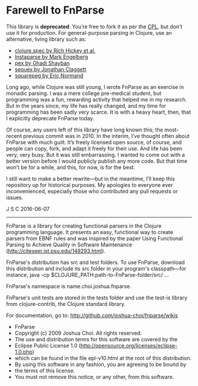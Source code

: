 # Farewell to FnParse

This library is **deprecated**. You’re free to fork it as per the [CPL](https://en.wikipedia.org/wiki/Common_Public_License), but don’t use it for production. For general-purpose parsing in Clojure, use an alternative, living library such as:

* [clojure.spec by Rich Hickey et al.](http://clojure.org/about/spec)
* [Instaparse by Mark Engelberg](https://github.com/Engelberg/instaparse)
* [pex by Ghadi Shayban](https://github.com/ghadishayban/pex)
* [sequex by Jonathan Claggett](https://github.com/jclaggett/seqex)
* [squarepeg by Eric Normand](https://github.com/ericnormand/squarepeg)

Long ago, while Clojure was still young, I wrote FnParse as an exercise in monadic parsing. I was a mere college pre-medical student, but programming was a fun, rewarding activity that helped me in my research. But in the years since, my life has really changed, and my time for programming has been sadly very scarce. It is with a heavy heart, then, that I explicitly deprecate FnParse today.

Of course, any users left of this library have long known this; the most-recent previous commit was in 2010. In the interim, I’ve thought often about FnParse with much guilt. It’s freely licensed open source, of course, and people can copy, fork, and adapt it freely for their use. And life has been very, very busy. But it was still embarrassing. I wanted to come out with a better version before I would publicly publish any more code. But that time won’t be for a while, and this, for now, is for the best.

I still want to make a better rewrite—but in the meantime, I’ll keep this repository up for historical purposes. My apologies to everyone ever inconvenienced, especially those who contributed any pull requests or issues.

J S C
2016-06-07

***

FnParse is a library for creating functional parsers in the Clojure programming
language. It presents an easy, functional way to create parsers from EBNF rules and
was inspired by the paper Using Functional Parsing to Achieve Quality in Software
Maintenance (http://citeseer.ist.psu.edu/148293.html).

FnParse's distribution has src and test folders. To use FnParse, download this
distribution and include its src folder in your program's classpath—for instance,
  java -cp $CLOJURE_PATH:path-to-FnParse-folder/src/ ...

FnParse's namespace is name.choi.joshua.fnparse.

FnParse's unit tests are stored in the tests folder and use the test-is library
from clojure-contrib, the Clojure standard library.

For documentation, go to: http://github.com/joshua-choi/fnparse/wikis

 *   FnParse
 *   Copyright (c) 2009 Joshua Choi. All rights reserved.
 *   The use and distribution terms for this software are covered by the
 *   Eclipse Public License 1.0 (http://opensource.org/licenses/eclipse-1.0.php)
 *   which can be found in the file epl-v10.html at the root of this distribution.
 *   By using this software in any fashion, you are agreeing to be bound by
 * 	 the terms of this license.
 *   You must not remove this notice, or any other, from this software.
